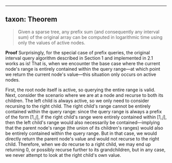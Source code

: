 
---
taxon: Theorem
---
> Given a sparse tree, any prefix sum (and consequently any interval sum) of the original array can be computed in logarithmic time using only the values of active nodes.

**Proof** Surprisingly, for the special case of prefix queries, the original interval query algorithm described in Section 1 and implemented in 2.1 works as is! That is, when we encounter the base case where the current node's range is entirely contained within the query range—at which point we return the current node's value—this situation only occurs on active nodes.

First, the root node itself is active, so querying the entire range is valid. Next, consider the scenario where we are at a node and recurse to both its children. The left child is always active, so we only need to consider recursing to the right child. The right child's range cannot be entirely contained within the query range: since the query range is always a prefix of the form $[1, j]$, if the right child's range were entirely contained within $[1, j]$, then the left child's range would also necessarily be contained—implying that the parent node's range (the union of its children's ranges) would also be entirely contained within the query range. But in that case, we would directly return the parent node's value and would not recurse to the right child. Therefore, when we do recurse to a right child, we may end up returning 0, or possibly recurse further to its grandchildren, but in any case, we never attempt to look at the right child's own value.